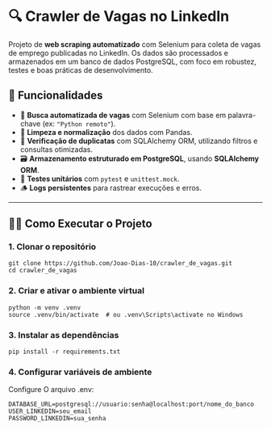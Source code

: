 # 🔍 Crawler de Vagas no LinkedIn

Projeto de **web scraping automatizado** com Selenium para coleta de vagas de emprego publicadas no LinkedIn. Os dados são processados e armazenados em um banco de dados PostgreSQL, com foco em robustez, testes e boas práticas de desenvolvimento.

## 🚀 Funcionalidades

- 🔎 **Busca automatizada de vagas** com Selenium com base em palavra-chave (ex: `"Python remoto"`).
- 🧼 **Limpeza e normalização** dos dados com Pandas.
- 🧠 **Verificação de duplicatas** com SQLAlchemy ORM, utilizando filtros e consultas otimizadas.
- 🗃️ **Armazenamento estruturado em PostgreSQL**, usando **SQLAlchemy ORM**.
- 🧪 **Testes unitários** com `pytest` e `unittest.mock`.
- 🪵 **Logs persistentes** para rastrear execuções e erros.

---

## 🧑‍💻 Como Executar o Projeto

### 1. Clonar o repositório

```
git clone https://github.com/Joao-Dias-10/crawler_de_vagas.git
cd crawler_de_vagas
```

### 2. Criar e ativar o ambiente virtual

```
python -m venv .venv
source .venv/bin/activate  # ou .venv\Scripts\activate no Windows
```

### 3. Instalar as dependências

```
pip install -r requirements.txt
```

### 4. Configurar variáveis de ambiente
Configure O arquivo .env:

```
DATABASE_URL=postgresql://usuario:senha@localhost:port/nome_do_banco
USER_LINKEDIN=seu_email
PASSWORD_LINKEDIN=sua_senha
```



